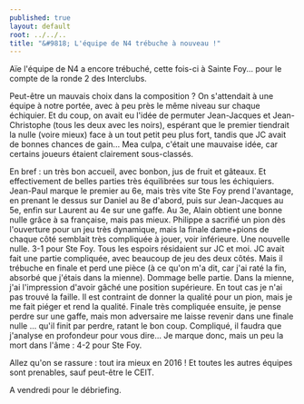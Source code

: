 ```yaml
---
published: true
layout: default
root: ../../..
title: "&#9818; L'équipe de N4 trébuche à nouveau !"
---
```


Aïe l'équipe de N4 a encore trébuché, cette fois-ci à Sainte Foy... pour le compte de la ronde 2 des Interclubs.
 
Peut-être un mauvais choix dans la composition ? On s'attendait à une équipe à notre portée, avec à peu près le même niveau sur chaque échiquier. Et du coup, on avait eu l'idée de permuter Jean-Jacques et Jean-Christophe (tous les deux avec les noirs), espérant que le premier tiendrait la nulle (voire mieux) face à un tout petit peu plus fort, tandis que JC avait de bonnes chances de gain... Mea culpa, c'était une mauvaise idée, car certains joueurs étaient clairement sous-classés.
 
En bref : un très bon accueil, avec bonbon, jus de fruit et gâteaux. Et effectivement de belles parties très équilibrées sur tous les échiquiers. Jean-Paul marque le premier au 6e, mais très vite Ste Foy prend l'avantage, en prenant le dessus sur Daniel au 8e d'abord, puis sur Jean-Jacques au 5e, enfin sur Laurent au 4e sur une gaffe. Au 3e, Alain obtient une bonne nulle grâce à sa française, mais pas mieux. Philippe a sacrifié un pion dès l'ouverture pour un jeu très dynamique, mais la finale dame+pions de chaque côté semblait très compliquée à jouer, voir inférieure. Une nouvelle nulle. 3-1 pour Ste Foy. Tous les espoirs résidaient sur JC et moi. JC avait fait une partie compliquée, avec beaucoup de jeu des deux côtés. Mais il trébuche en finale et perd une pièce (à ce qu'on m'a dit, car j'ai raté la fin, absorbé que j'étais dans la mienne). Dommage belle partie. Dans la mienne, j'ai l'impression d'avoir gâché une position supérieure. En tout cas je n'ai pas trouvé la faille. Il est contraint de donner la qualité pour un pion, mais je me fait piéger et rend la qualité. Finale très compliquée ensuite, je pense perdre sur une gaffe, mais mon adversaire me laisse revenir dans une finale nulle ... qu'il finit par perdre, ratant le bon coup. Compliqué, il faudra que j'analyse en profondeur pour vous dire... Je marque donc, mais un peu la mort dans l'âme : 4-2 pour Ste Foy. 
 
Allez qu'on se rassure : tout ira mieux en 2016 ! Et toutes les autres équipes sont prenables, sauf peut-être le CEIT.
 
A vendredi pour le débriefing.